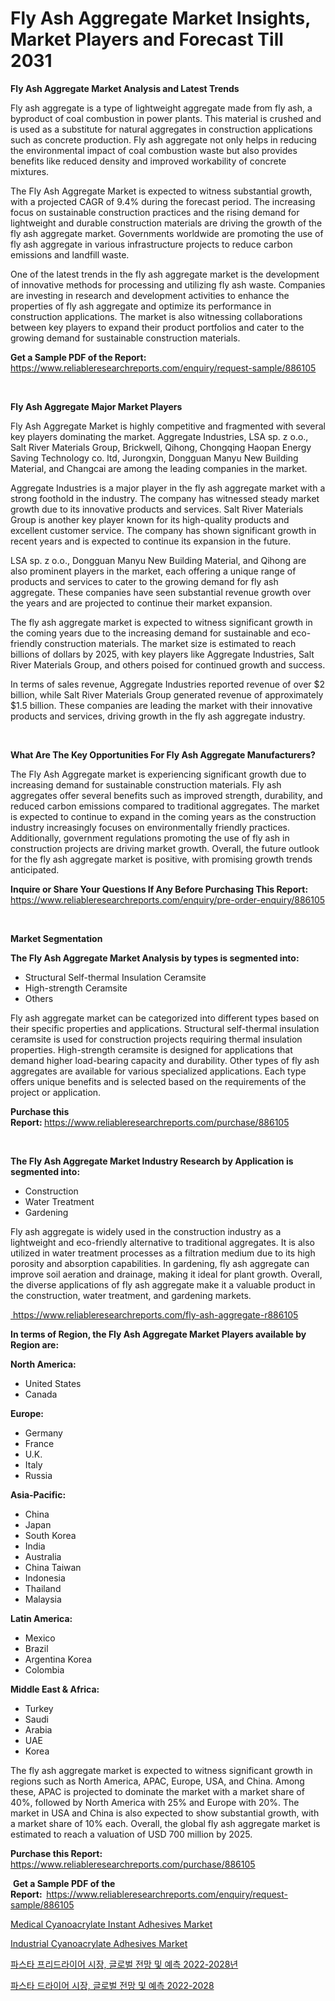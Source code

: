<p><h1>Fly Ash Aggregate Market Insights, Market Players and Forecast Till 2031</h1></p><p><strong>Fly Ash Aggregate Market Analysis and Latest Trends</strong></p>
<p><p>Fly ash aggregate is a type of lightweight aggregate made from fly ash, a byproduct of coal combustion in power plants. This material is crushed and is used as a substitute for natural aggregates in construction applications such as concrete production. Fly ash aggregate not only helps in reducing the environmental impact of coal combustion waste but also provides benefits like reduced density and improved workability of concrete mixtures.</p><p>The Fly Ash Aggregate Market is expected to witness substantial growth, with a projected CAGR of 9.4% during the forecast period. The increasing focus on sustainable construction practices and the rising demand for lightweight and durable construction materials are driving the growth of the fly ash aggregate market. Governments worldwide are promoting the use of fly ash aggregate in various infrastructure projects to reduce carbon emissions and landfill waste.</p><p>One of the latest trends in the fly ash aggregate market is the development of innovative methods for processing and utilizing fly ash waste. Companies are investing in research and development activities to enhance the properties of fly ash aggregate and optimize its performance in construction applications. The market is also witnessing collaborations between key players to expand their product portfolios and cater to the growing demand for sustainable construction materials.</p></p>
<p><strong>Get a Sample PDF of the Report:&nbsp;</strong> <a href="https://www.reliableresearchreports.com/enquiry/request-sample/886105">https://www.reliableresearchreports.com/enquiry/request-sample/886105</a></p>
<p>&nbsp;</p>
<p><strong>Fly Ash Aggregate Major Market Players</strong></p>
<p><p>Fly Ash Aggregate Market is highly competitive and fragmented with several key players dominating the market. Aggregate Industries, LSA sp. z o.o., Salt River Materials Group, Brickwell, Qihong, Chongqing Haopan Energy Saving Technology co. ltd, Jurongxin, Dongguan Manyu New Building Material, and Changcai are among the leading companies in the market.</p><p>Aggregate Industries is a major player in the fly ash aggregate market with a strong foothold in the industry. The company has witnessed steady market growth due to its innovative products and services. Salt River Materials Group is another key player known for its high-quality products and excellent customer service. The company has shown significant growth in recent years and is expected to continue its expansion in the future.</p><p>LSA sp. z o.o., Dongguan Manyu New Building Material, and Qihong are also prominent players in the market, each offering a unique range of products and services to cater to the growing demand for fly ash aggregate. These companies have seen substantial revenue growth over the years and are projected to continue their market expansion.</p><p>The fly ash aggregate market is expected to witness significant growth in the coming years due to the increasing demand for sustainable and eco-friendly construction materials. The market size is estimated to reach billions of dollars by 2025, with key players like Aggregate Industries, Salt River Materials Group, and others poised for continued growth and success.</p><p>In terms of sales revenue, Aggregate Industries reported revenue of over $2 billion, while Salt River Materials Group generated revenue of approximately $1.5 billion. These companies are leading the market with their innovative products and services, driving growth in the fly ash aggregate industry.</p></p>
<p>&nbsp;</p>
<p><strong>What Are The Key Opportunities For Fly Ash Aggregate Manufacturers?</strong></p>
<p><p>The Fly Ash Aggregate market is experiencing significant growth due to increasing demand for sustainable construction materials. Fly ash aggregates offer several benefits such as improved strength, durability, and reduced carbon emissions compared to traditional aggregates. The market is expected to continue to expand in the coming years as the construction industry increasingly focuses on environmentally friendly practices. Additionally, government regulations promoting the use of fly ash in construction projects are driving market growth. Overall, the future outlook for the fly ash aggregate market is positive, with promising growth trends anticipated.</p></p>
<p><strong>Inquire or Share Your Questions If Any Before Purchasing This Report:</strong> <a href="https://www.reliableresearchreports.com/enquiry/pre-order-enquiry/886105">https://www.reliableresearchreports.com/enquiry/pre-order-enquiry/886105</a></p>
<p>&nbsp;</p>
<p><strong>Market Segmentation</strong></p>
<p><strong>The Fly Ash Aggregate Market Analysis by types is segmented into:</strong></p>
<p><ul><li>Structural Self-thermal Insulation Ceramsite</li><li>High-strength Ceramsite</li><li>Others</li></ul></p>
<p><p>Fly ash aggregate market can be categorized into different types based on their specific properties and applications. Structural self-thermal insulation ceramsite is used for construction projects requiring thermal insulation properties. High-strength ceramsite is designed for applications that demand higher load-bearing capacity and durability. Other types of fly ash aggregates are available for various specialized applications. Each type offers unique benefits and is selected based on the requirements of the project or application.</p></p>
<p><strong>Purchase this Report:&nbsp;</strong><a href="https://www.reliableresearchreports.com/purchase/886105">https://www.reliableresearchreports.com/purchase/886105</a></p>
<p>&nbsp;</p>
<p><strong>The Fly Ash Aggregate Market Industry Research by Application is segmented into:</strong></p>
<p><ul><li>Construction</li><li>Water Treatment</li><li>Gardening</li></ul></p>
<p><p>Fly ash aggregate is widely used in the construction industry as a lightweight and eco-friendly alternative to traditional aggregates. It is also utilized in water treatment processes as a filtration medium due to its high porosity and absorption capabilities. In gardening, fly ash aggregate can improve soil aeration and drainage, making it ideal for plant growth. Overall, the diverse applications of fly ash aggregate make it a valuable product in the construction, water treatment, and gardening markets.</p></p>
<p><a href="https://www.reliableresearchreports.com/fly-ash-aggregate-r886105">&nbsp;https://www.reliableresearchreports.com/fly-ash-aggregate-r886105</a></p>
<p><strong>In terms of Region, the Fly Ash Aggregate Market Players available by Region are:</strong></p>
<p>
    <p> <strong> North America: </strong>
        <ul>
            <li>United States</li>
            <li>Canada</li>
        </ul>
        </p> 
    <p> <strong> Europe: </strong>
        <ul>
            <li>Germany</li>
            <li>France</li>
            <li>U.K.</li>
            <li>Italy</li>
            <li>Russia</li>
        </ul>
        </p> 
    <p> <strong> Asia-Pacific: </strong>
        <ul>
            <li>China</li>
            <li>Japan</li>
            <li>South Korea</li>
            <li>India</li>
            <li>Australia</li>
            <li>China Taiwan</li>
            <li>Indonesia</li>
            <li>Thailand</li>
            <li>Malaysia</li>
        </ul>
        </p> 
    <p> <strong> Latin America: </strong>
        <ul>
            <li>Mexico</li>
            <li>Brazil</li>
            <li>Argentina Korea</li>
            <li>Colombia</li>
        </ul>
        </p> 
    <p> <strong> Middle East & Africa: </strong>
        <ul>
            <li>Turkey</li>
            <li>Saudi</li>
            <li>Arabia</li>
            <li>UAE</li>
            <li>Korea</li>
        </ul>
    </p>
    </p>
<p><p>The fly ash aggregate market is expected to witness significant growth in regions such as North America, APAC, Europe, USA, and China. Among these, APAC is projected to dominate the market with a market share of 40%, followed by North America with 25% and Europe with 20%. The market in USA and China is also expected to show substantial growth, with a market share of 10% each. Overall, the global fly ash aggregate market is estimated to reach a valuation of USD 700 million by 2025.</p></p>
<p><strong>Purchase this Report: </strong><a href="https://www.reliableresearchreports.com/purchase/886105">https://www.reliableresearchreports.com/purchase/886105</a></p>
<p>&nbsp;<strong>Get a Sample PDF of the Report:&nbsp;&nbsp;</strong><a href="https://www.reliableresearchreports.com/enquiry/request-sample/886105">https://www.reliableresearchreports.com/enquiry/request-sample/886105</a></p>
<p><strong></strong></p>
<p><p><a href="https://github.com/Krish2023na/Market-Research-Report-List-5/blob/main/medical-cyanoacrylate-instant-adhesives-market.md">Medical Cyanoacrylate Instant Adhesives Market</a></p><p><a href="https://github.com/RickHolmes3/Market-Research-Report-List-5/blob/main/industrial-cyanoacrylate-adhesives-market.md">Industrial Cyanoacrylate Adhesives Market</a></p><p><a href="https://github.com/JosefaRice/Market-Research-Report-List-1/blob/main/3127610131321.md">파스타 프리드라이어 시장, 글로벌 전망 및 예측 2022-2028년</a></p><p><a href="https://github.com/xvz497517413/Market-Research-Report-List-3/blob/main/7890223131322.md">파스타 드라이어 시장, 글로벌 전망 및 예측 2022-2028</a></p></p>